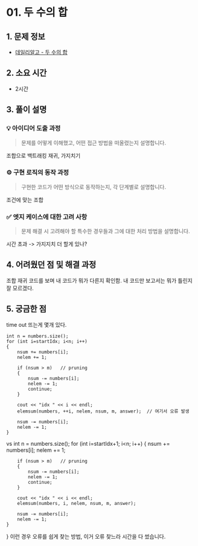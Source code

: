 # 01. 두 수의 합

## 1. 문제 정보
- [데일리알고 - 두 수의 합](https://dailyalgo.kr/problems/149)

## 2. 소요 시간
- 2시간

## 3. 풀이 설명
### 💡 아이디어 도출 과정
> 문제를 어떻게 이해했고, 어떤 접근 방법을 떠올렸는지 설명합니다.

조합으로 백트래킹 재귀, 가지치기

### ⚙️ 구현 로직의 동작 과정
> 구현한 코드가 어떤 방식으로 동작하는지, 각 단계별로 설명합니다.

조건에 맞는 조합

### ✅ 엣지 케이스에 대한 고려 사항
> 문제 해결 시 고려해야 할 특수한 경우들과 그에 대한 처리 방법을 설명합니다.

시간 초과 -> 가지지치 더 할게 있나?

## 4. 어려웠던 점 및 해결 과정

조합 재귀 코드를 보며 내 코드가 뭐가 다른지 확인함. 내 코드만 보고서는 뭐가 틀린지 잘 모르겠다.

## 5. 궁금한 점
time out  뜨는게 몇개 있다.

    int n = numbers.size();
    for (int i=startIdx; i<n; i++)
    {
        nsum += numbers[i];
        nelem += 1;

        if (nsum > m)   // pruning
        {
            nsum -= numbers[i];
            nelem -= 1;
            continue;
        } 
        
        cout << "idx " << i << endl;
        elemsum(numbers, ++i, nelem, nsum, m, answer);  // 여기서 오류 발생

        nsum -= numbers[i];
        nelem -= 1;
    }
 vs
    int n = numbers.size();
    for (int i=startIdx+1; i<n; i++)
    {
        nsum += numbers[i];
        nelem += 1;

        if (nsum > m)   // pruning
        {
            nsum -= numbers[i];
            nelem -= 1;
            continue;
        } 

        cout << "idx " << i << endl;
        elemsum(numbers, i, nelem, nsum, m, answer);

        nsum -= numbers[i];
        nelem -= 1;
    }
}
이런 경우 오류를 쉽게 찾는 방법, 이거 오류 찾느라 시간을 다 썼습니다.